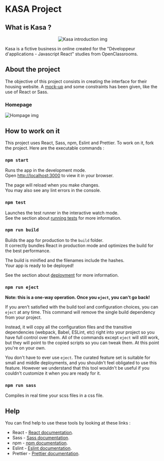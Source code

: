 # KASA Project

## What is Kasa ?

<p align="center">
  <img src="https://user.oc-static.com/upload/2023/04/03/1680512368252_Kasa%20logo.png" alt="Kasa introduction img">
</p>
Kasa is a fictive business in online created for the "Développeur d'applications - Javascript React" studies from OpenClassrooms.

## About the project

The objective of this project consists in creating the interface for their housing website. A [mock-up](https://www.figma.com/file/2BZEoBhyxt5IwZgRn0wGsL/Kasa_FR) and some constraints has been given, like the use of React or Sass.

### Homepage

![Hompage img](image.png)

## How to work on it

This project uses React, Sass, npm, Eslint and Prettier.
To work on it, fork the project.
Here are the executable commands :

### `npm start`

Runs the app in the development mode.\
Open [http://localhost:3000](http://localhost:3000) to view it in your browser.

The page will reload when you make changes.\
You may also see any lint errors in the console.

### `npm test`

Launches the test runner in the interactive watch mode.\
See the section about [running tests](https://facebook.github.io/create-react-app/docs/running-tests) for more information.

### `npm run build`

Builds the app for production to the `build` folder.\
It correctly bundles React in production mode and optimizes the build for the best performance.

The build is minified and the filenames include the hashes.\
Your app is ready to be deployed!

See the section about [deployment](https://facebook.github.io/create-react-app/docs/deployment) for more information.

### `npm run eject`

**Note: this is a one-way operation. Once you `eject`, you can't go back!**

If you aren't satisfied with the build tool and configuration choices, you can `eject` at any time. This command will remove the single build dependency from your project.

Instead, it will copy all the configuration files and the transitive dependencies (webpack, Babel, ESLint, etc) right into your project so you have full control over them. All of the commands except `eject` will still work, but they will point to the copied scripts so you can tweak them. At this point you're on your own.

You don't have to ever use `eject`. The curated feature set is suitable for small and middle deployments, and you shouldn't feel obligated to use this feature. However we understand that this tool wouldn't be useful if you couldn't customize it when you are ready for it.

### `npm run sass`

Compiles in real time your scss files in a css file.

## Help

You can find help to use these tools by looking at these links :

- React - [React documentation](https://react.dev).
- Sass - [Sass documentation](https://sass-lang.com/documentation/).
- npm - [npm documentation](https://docs.npmjs.com).
- Eslint - [Eslint documentation](https://eslint.org/docs/latest/).
- Prettier - [Prettier documentation](https://prettier.io/docs/en/).
